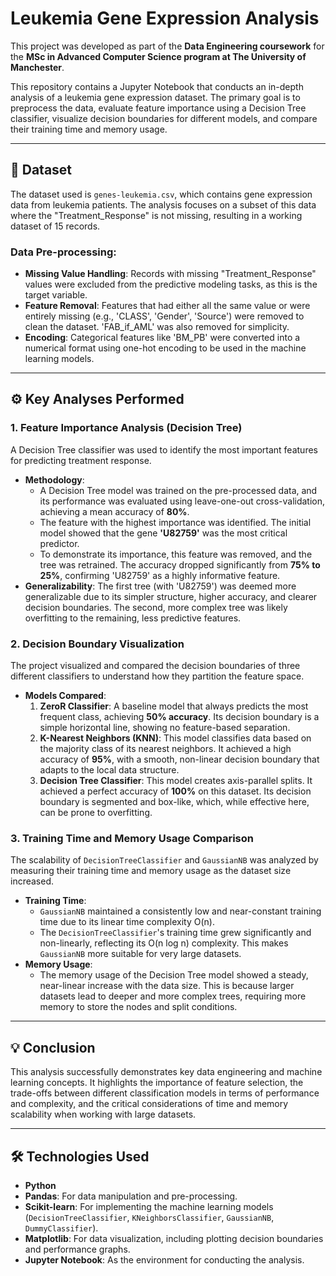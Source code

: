 #  Leukemia Gene Expression Analysis

This project was developed as part of the **Data Engineering coursework** for the **MSc in Advanced Computer Science program at The University of Manchester**.

This repository contains a Jupyter Notebook that conducts an in-depth analysis of a leukemia gene expression dataset. The primary goal is to preprocess the data, evaluate feature importance using a Decision Tree classifier, visualize decision boundaries for different models, and compare their training time and memory usage.

---

## 📖 Dataset

The dataset used is `genes-leukemia.csv`, which contains gene expression data from leukemia patients. The analysis focuses on a subset of this data where the "Treatment_Response" is not missing, resulting in a working dataset of 15 records.

### Data Pre-processing:
- **Missing Value Handling**: Records with missing "Treatment_Response" values were excluded from the predictive modeling tasks, as this is the target variable.
- **Feature Removal**: Features that had either all the same value or were entirely missing (e.g., 'CLASS', 'Gender', 'Source') were removed to clean the dataset. 'FAB_if_AML' was also removed for simplicity.
- **Encoding**: Categorical features like 'BM_PB' were converted into a numerical format using one-hot encoding to be used in the machine learning models.

---

## ⚙️ Key Analyses Performed

### 1. Feature Importance Analysis (Decision Tree)

A Decision Tree classifier was used to identify the most important features for predicting treatment response.

* **Methodology**:
    * A Decision Tree model was trained on the pre-processed data, and its performance was evaluated using leave-one-out cross-validation, achieving a mean accuracy of **80%**.
    * The feature with the highest importance was identified. The initial model showed that the gene **'U82759'** was the most critical predictor.
    * To demonstrate its importance, this feature was removed, and the tree was retrained. The accuracy dropped significantly from **75% to 25%**, confirming 'U82759' as a highly informative feature.
* **Generalizability**: The first tree (with 'U82759') was deemed more generalizable due to its simpler structure, higher accuracy, and clearer decision boundaries. The second, more complex tree was likely overfitting to the remaining, less predictive features.

### 2. Decision Boundary Visualization

The project visualized and compared the decision boundaries of three different classifiers to understand how they partition the feature space.

* **Models Compared**:
    1.  **ZeroR Classifier**: A baseline model that always predicts the most frequent class, achieving **50% accuracy**. Its decision boundary is a simple horizontal line, showing no feature-based separation.
    2.  **K-Nearest Neighbors (KNN)**: This model classifies data based on the majority class of its nearest neighbors. It achieved a high accuracy of **95%**, with a smooth, non-linear decision boundary that adapts to the local data structure.
    3.  **Decision Tree Classifier**: This model creates axis-parallel splits. It achieved a perfect accuracy of **100%** on this dataset. Its decision boundary is segmented and box-like, which, while effective here, can be prone to overfitting.

### 3. Training Time and Memory Usage Comparison

The scalability of `DecisionTreeClassifier` and `GaussianNB` was analyzed by measuring their training time and memory usage as the dataset size increased.

* **Training Time**:
    * `GaussianNB` maintained a consistently low and near-constant training time due to its linear time complexity O(n).
    * The `DecisionTreeClassifier`'s training time grew significantly and non-linearly, reflecting its O(n log n) complexity. This makes `GaussianNB` more suitable for very large datasets.
* **Memory Usage**:
    * The memory usage of the Decision Tree model showed a steady, near-linear increase with the data size. This is because larger datasets lead to deeper and more complex trees, requiring more memory to store the nodes and split conditions.

---

## 💡 Conclusion

This analysis successfully demonstrates key data engineering and machine learning concepts. It highlights the importance of feature selection, the trade-offs between different classification models in terms of performance and complexity, and the critical considerations of time and memory scalability when working with large datasets.

---

## 🛠️ Technologies Used

* **Python**
* **Pandas**: For data manipulation and pre-processing.
* **Scikit-learn**: For implementing the machine learning models (`DecisionTreeClassifier`, `KNeighborsClassifier`, `GaussianNB`, `DummyClassifier`).
* **Matplotlib**: For data visualization, including plotting decision boundaries and performance graphs.
* **Jupyter Notebook**: As the environment for conducting the analysis.
